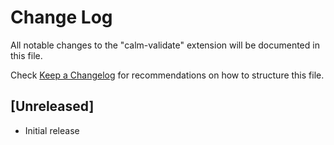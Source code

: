 # Change Log

All notable changes to the "calm-validate" extension will be documented in this file.

Check [Keep a Changelog](http://keepachangelog.com/) for recommendations on how to structure this file.

## [Unreleased]

- Initial release